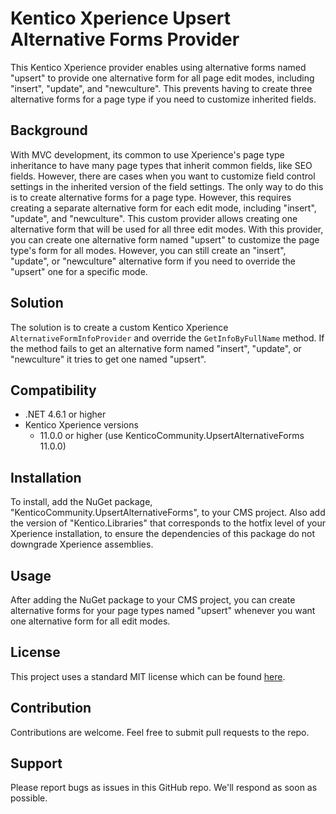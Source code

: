 # Kentico Xperience Upsert Alternative Forms Provider
This Kentico Xperience provider enables using alternative forms named "upsert" to provide one alternative form for all page edit modes, including "insert", "update", and "newculture". This prevents having to create three alternative forms for a page type if you need to customize inherited fields.

## Background
With MVC development, its common to use Xperience's page type inheritance to have many page types that inherit common fields, like SEO fields. However, there are cases when you want to customize field control settings in the inherited version of the field settings. The only way to do this is to create alternative forms for a page type. However, this requires creating a separate alternative form for each edit mode, including "insert", "update", and "newculture". This custom provider allows creating one alternative form that will be used for all three edit modes. With this provider, you can create one alternative form named "upsert" to customize the page type's form for all modes. However, you can still create an "insert", "update", or "newculture" alternative form if you need to override the "upsert" one for a specific mode.

## Solution
The solution is to create a custom Kentico Xperience `AlternativeFormInfoProvider` and override the `GetInfoByFullName` method.  If the method fails to get an alternative form named "insert", "update", or "newculture" it tries to get one named "upsert".

## Compatibility
* .NET 4.6.1 or higher
* Kentico Xperience versions
  -  11.0.0 or higher (use KenticoCommunity.UpsertAlternativeForms 11.0.0)
  

## Installation
To install, add the NuGet package, "KenticoCommunity.UpsertAlternativeForms", to your CMS project. Also add the version of "Kentico.Libraries" that corresponds to the hotfix level of your Xperience installation, to ensure the dependencies of this package do not downgrade Xperience assemblies.

## Usage
After adding the NuGet package to your CMS project, you can create alternative forms for your page types named "upsert" whenever you want one alternative form for all edit modes.

## License

This project uses a standard MIT license which can be found [here](https://github.com/heywills/upsert-alternative-forms/blob/master/LICENSE).

## Contribution

Contributions are welcome. Feel free to submit pull requests to the repo.

## Support

Please report bugs as issues in this GitHub repo.  We'll respond as soon as possible.

